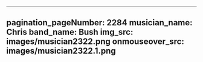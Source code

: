 ------
pagination_pageNumber: 2284
musician_name: Chris
band_name: Bush
img_src: images/musician2322.png
onmouseover_src: images/musician2322.1.png
------